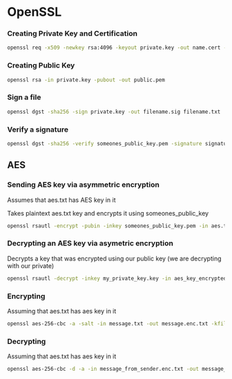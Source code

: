# OpenSSL

### Creating Private Key and Certification

```bash
openssl req -x509 -newkey rsa:4096 -keyout private.key -out name.cert -days 365
```

### Creating Public Key

```bash
openssl rsa -in private.key -pubout -out public.pem
```

### Sign a file

```bash
openssl dgst -sha256 -sign private.key -out filename.sig filename.txt
```

### Verify a signature

```bash
openssl dgst -sha256 -verify someones_public_key.pem -signature signature.sig someones_public_key.pem
```

## AES

### Sending AES key via asymmetric encryption

Assumes that aes.txt has AES key in it

Takes plaintext aes.txt key and encrypts it using someones_public_key
```bash
openssl rsautl -encrypt -pubin -inkey someones_public_key.pem -in aes.txt -out aes_key_encrypted.enc.txt
```

### Decrypting an AES key via asymetric encryption
Decrypts a key that was encrypted using our public key (we are decrypting with our private)
```bash
openssl rsautl -decrypt -inkey my_private_key.key -in aes_key_encrypted.enc.txt > aes.txt
```

### Encrypting
Assuming that aes.txt has aes key in it
```bash
openssl aes-256-cbc -a -salt -in message.txt -out message.enc.txt -kfile aes.txt
```

### Decrypting
Assuming that aes.txt has aes key in it
```bash
openssl aes-256-cbc -d -a -in message_from_sender.enc.txt -out message_from_sender.txt -kfile aes.txt
```


